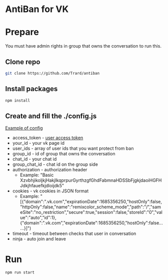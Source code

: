 # AntiBan for VK

# Prepare

You must have admin rights in group that owns the conversation to run this.

## Clone repo

```sh
git clone https://github.com/Trard/antiban
```

## Install packages

```sh
npm install
```

## Create and fill the ./config.js

[Example of config](./config.example.js)

- access_token - [user access token](https://vk.com/dev/implicit_flow_user)
- your_id - your vk page id
- user_ids - array of user ids that you want protect from ban
- group_id - id of group that owns the conversation
- chat_id - your chat id
- group_chat_id - chat id on the group side
- authorization - authorization header
    - Example: "Basic XzvbhjikoljkjHakjlkqprpurGyrthzgfGhdFabmnaHDSSbFjgkjdaoiHGFHJdkjhfauefkjdloijdk5"
- cookies - vk cookies in JSON format
    - Example: "[{"domain":".vk.com","expirationDate":1685356250,"hostOnly":false,"httpOnly":false,"name":"remixcolor_scheme_mode","path":"/","sameSite":"no_restriction","secure":true,"session":false,"storeId":"0","value":"auto","id":1}, {"domain":".vk.com","expirationDate":1685356250,"hostOnly":false......}]")
- timeout - timeout between checks that user in conversation
- ninja - auto join and leave

# Run
```js
npm run start
```
